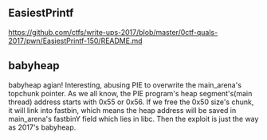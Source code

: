 ## EasiestPrintf
https://github.com/ctfs/write-ups-2017/blob/master/0ctf-quals-2017/pwn/EasiestPrintf-150/README.md

## babyheap
babyheap agian!
Interesting, abusing PIE to overwrite the main_arena's topchunk pointer.
As we all know, the PIE program's heap segment's(main thread) address starts 
with 0x55 or 0x56. If we free the 0x50 size's chunk, it will link into fastbin,
which means the heap address will be saved in main_arena's fastbinY field which 
lies in libc. Then the exploit is just the way as 2017's babyheap.
